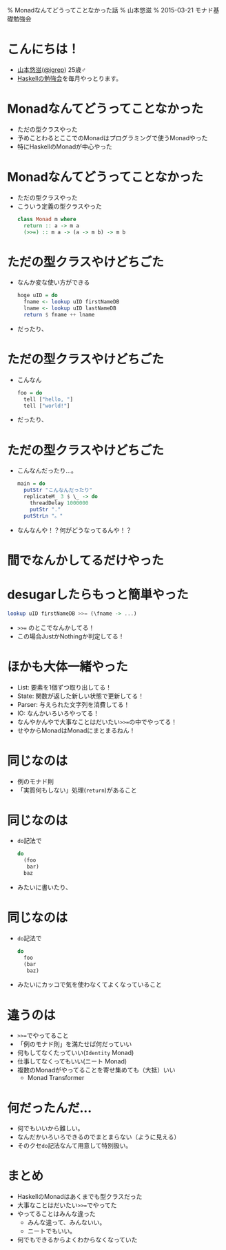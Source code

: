 % Monadなんてどうってことなかった話
% 山本悠滋
% 2015-03-21 モナド基礎勉強会

# こんにちは！

- [山本悠滋](https://plus.google.com/u/0/+YujiYamamoto_igrep/about)([\@igrep](https://twitter.com/igrep)) 25歳♂
- [Haskellの勉強会](http://connpass.com/series/754/)を毎月やっとります。

# Monadなんてどうってことなかった

- ただの型クラスやった
- 予めことわるとここでのMonadはプログラミングで使うMonadやった
- 特にHaskellのMonadが中心やった

# Monadなんてどうってことなかった

- ただの型クラスやった
- こういう定義の型クラスやった
    ```haskell
    class Monad m where
      return :: a -> m a
      (>>=) :: m a -> (a -> m b) -> m b
    ```

# ただの型クラスやけどちごた

- なんか変な使い方ができる
    ```haskell
    hoge uID = do
      fname <- lookup uID firstNameDB
      lname <- lookup uID lastNameDB
      return $ fname ++ lname
    ```
- だったり、

# ただの型クラスやけどちごた

- こんなん
    ```haskell
    foo = do
      tell ["hello, "]
      tell ["world!"]
    ```
- だったり、

# ただの型クラスやけどちごた

- こんなんだったり...。
    ```haskell
    main = do
      putStr "こんなんだったり"
      replicateM_ 3 $ \_ -> do
        threadDelay 1000000
        putStr "."
      putStrLn "。"
    ```
- なんなんや！？何がどうなってるんや！？

# 間でなんかしてるだけやった

# desugarしたらもっと簡単やった

```haskell
lookup uID firstNameDB >>= (\fname -> ...)
```

- `>>=` のとこでなんかしてる！
- この場合JustかNothingか判定してる！

# ほかも大体一緒やった

- List: 要素を1個ずつ取り出してる！
- State: 関数が返した新しい状態で更新してる！
- Parser: 与えられた文字列を消費してる！
- IO: なんかいろいろやってる！
- なんやかんやで大事なことはだいたい`>>=`の中でやってる！
- せやからMonadはMonadにまとまるねん！

# 同じなのは

- 例のモナド則
- 「実質何もしない」処理(`return`)があること

# 同じなのは

- `do`記法で
    ```haskell
    do
      (foo
       bar)
      baz
    ```
- みたいに書いたり、

# 同じなのは

- `do`記法で
    ```haskell
    do
      foo
      (bar
       baz)
    ```
- みたいにカッコで気を使わなくてよくなっていること

# 違うのは

- `>>=`でやってること
- 「例のモナド則」を満たせば何だっていい
- 何もしてなくたっていい(`Identity` Monad)
- 仕事してなくってもいい(ニート Monad)
- 複数のMonadがやってることを寄せ集めても（大抵）いい
    - Monad Transformer

# 何だったんだ...

- 何でもいいから難しい。
- なんだかいろいろできるのでまとまらない（ように見える）
- そのクセ`do`記法なんて用意して特別扱い。

# まとめ

- HaskellのMonadはあくまでも型クラスだった
- 大事なことはだいたい`>>=`でやってた
- やってることはみんな違った
    - みんな違って、みんないい。
    - ニートでもいい。
- 何でもできるからよくわからなくなっていた

